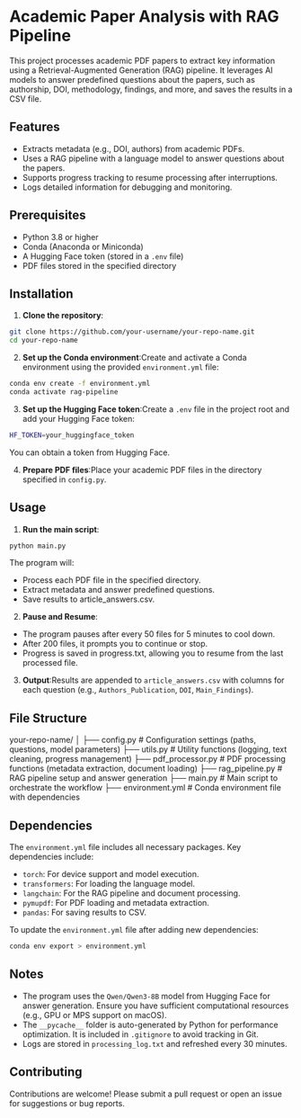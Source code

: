 # Academic Paper Analysis with RAG Pipeline
This project processes academic PDF papers to extract key information using a Retrieval-Augmented Generation (RAG) pipeline. It leverages AI models to answer predefined questions about the papers, such as authorship, DOI, methodology, findings, and more, and saves the results in a CSV file.

## Features
- Extracts metadata (e.g., DOI, authors) from academic PDFs.
- Uses a RAG pipeline with a language model to answer questions about the papers.
- Supports progress tracking to resume processing after interruptions.
- Logs detailed information for debugging and monitoring.

## Prerequisites
- Python 3.8 or higher
- Conda (Anaconda or Miniconda)
- A Hugging Face token (stored in a `.env` file)
- PDF files stored in the specified directory 

## Installation
1. **Clone the repository**:
```bash
git clone https://github.com/your-username/your-repo-name.git
cd your-repo-name
```

2. **Set up the Conda environment**:Create and activate a Conda environment using the provided `environment.yml` file:
```bash
conda env create -f environment.yml
conda activate rag-pipeline
```

3. **Set up the Hugging Face token**:Create a `.env` file in the project root and add your Hugging Face token:
```bash
HF_TOKEN=your_huggingface_token
```
You can obtain a token from Hugging Face.

4. **Prepare PDF files**:Place your academic PDF files in the directory specified in `config.py`. 


## Usage

1. **Run the main script**:
```bash
python main.py
```
The program will:
- Process each PDF file in the specified directory.
- Extract metadata and answer predefined questions.
- Save results to article_answers.csv.

2. **Pause and Resume**:
- The program pauses after every 50 files for 5 minutes to cool down.
- After 200 files, it prompts you to continue or stop.
- Progress is saved in progress.txt, allowing you to resume from the last processed file.

3. **Output**:Results are appended to `article_answers.csv` with columns for each question (e.g., `Authors_Publication`, `DOI`, `Main_Findings`).


## File Structure
your-repo-name/
│
├── config.py           # Configuration settings (paths, questions, model parameters)
├── utils.py            # Utility functions (logging, text cleaning, progress management)
├── pdf_processor.py    # PDF processing functions (metadata extraction, document loading)
├── rag_pipeline.py     # RAG pipeline setup and answer generation
├── main.py             # Main script to orchestrate the workflow
├── environment.yml     # Conda environment file with dependencies


## Dependencies
The `environment.yml` file includes all necessary packages. Key dependencies include:
- `torch`: For device support and model execution.
- `transformers`: For loading the language model.
- `langchain`: For the RAG pipeline and document processing.
- `pymupdf`: For PDF loading and metadata extraction.
- `pandas`: For saving results to CSV.

To update the `environment.yml` file after adding new dependencies:
```bash
conda env export > environment.yml
```

## Notes
- The program uses the `Qwen/Qwen3-8B` model from Hugging Face for answer generation. Ensure you have sufficient computational resources (e.g., GPU or MPS support on macOS).
- The `__pycache__` folder is auto-generated by Python for performance optimization. It is included in `.gitignore` to avoid tracking in Git.
- Logs are stored in `processing_log.txt` and refreshed every 30 minutes.

## Contributing
Contributions are welcome! Please submit a pull request or open an issue for suggestions or bug reports.